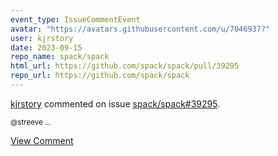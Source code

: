 ```yaml
---
event_type: IssueCommentEvent
avatar: "https://avatars.githubusercontent.com/u/7046937?"
user: kjrstory
date: 2023-09-15
repo_name: spack/spack
html_url: https://github.com/spack/spack/pull/39295
repo_url: https://github.com/spack/spack
---
```


<a href='https://github.com/kjrstory' target='_blank'>kjrstory</a> commented on issue <a href='https://github.com/spack/spack/pull/39295' target='_blank'>spack/spack#39295</a>.

<small>@streeve ...</small>

<a href='https://github.com/spack/spack/pull/39295' target='_blank'>View Comment</a>